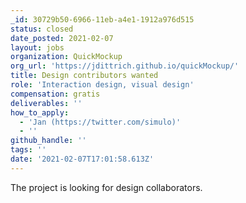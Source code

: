 ```yaml
---
_id: 30729b50-6966-11eb-a4e1-1912a976d515
status: closed
date_posted: 2021-02-07
layout: jobs
organization: QuickMockup
org_url: 'https://jdittrich.github.io/quickMockup/'
title: Design contributors wanted
role: 'Interaction design, visual design'
compensation: gratis
deliverables: ''
how_to_apply:
  - 'Jan (https://twitter.com/simulo)'
  - ''
github_handle: ''
tags: ''
date: '2021-02-07T17:01:58.613Z'
---
```

The project is looking for design collaborators.
